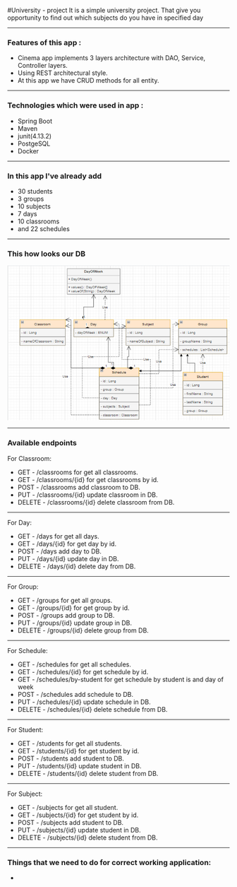 #University - project
It is a simple university project.
That give you opportunity to find out which subjects do you have in specified day

***

### Features of this app :
- Cinema app implements 3 layers architecture with DAO, Service, Controller layers.
- Using REST architectural style.
- At this app we have CRUD methods for all entity.

***

### Technologies which were used in app :
- Spring Boot
- Maven
- junit(4.13.2)
- PostgeSQL
- Docker

***

### In this app I've already add 
- 30 students
- 3 groups
- 10 subjects
- 7 days
- 10 classrooms
- and 22 schedules

***
### This how looks our DB
![university](UML.png)

***
### Available endpoints
For Classroom:
- GET  - /classrooms  for get all classrooms.
- GET  - /classrooms/{id}  for get classrooms by id.
- POST - /classrooms  add classroom to DB.
- PUT  - /classrooms/{id}  update classroom in DB.
- DELETE - /classrooms/{id}  delete classroom from DB.

***

For Day:
- GET  - /days  for get all days.
- GET  - /days/{id}  for get day by id.
- POST - /days  add day to DB.
- PUT  - /days/{id}  update day in DB.
- DELETE - /days/{id} delete day from DB.

***

For Group:
- GET  - /groups  for get all groups.
- GET  - /groups/{id}  for get group by id.
- POST - /groups  add group to DB.
- PUT  - /groups/{id}  update group in DB.
- DELETE - /groups/{id} delete group from DB.

***

For Schedule:
- GET  - /schedules  for get all schedules.
- GET  - /schedules/{id}  for get schedule by id.
- GET  - /schedules/by-student for get schedule by student is and day of week
- POST - /schedules  add schedule to DB.
- PUT  - /schedules/{id}  update schedule in DB.
- DELETE - /schedules/{id} delete schedule from DB.

***

For Student:
- GET  - /students  for get all students.
- GET  - /students/{id}  for get student by id.
- POST - /students  add student to DB.
- PUT  - /students/{id}  update student in DB.
- DELETE - /students/{id} delete student from DB.

***

For Subject:
- GET  - /subjects  for get all student.
- GET  - /subjects/{id}  for get student by id.
- POST - /subjects  add student to DB.
- PUT  - /subjects/{id} update student in DB.
- DELETE - /subjects/{id} delete student from DB.

***

### Things that we need to do for correct working application:
*  